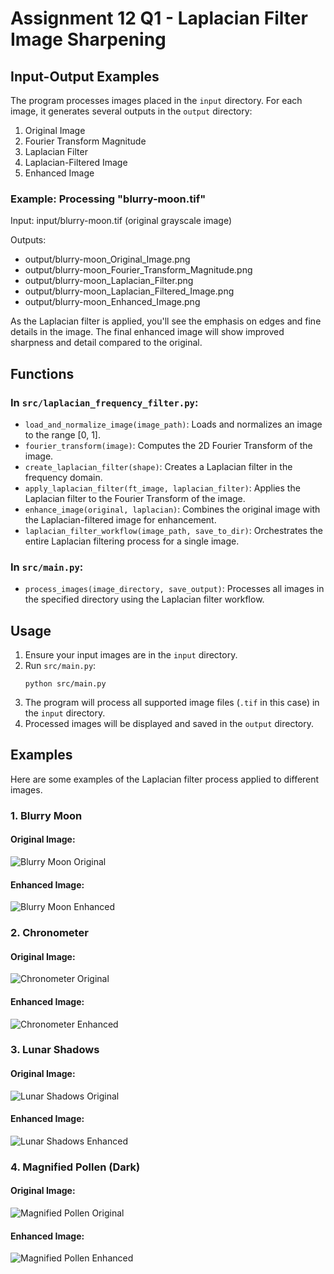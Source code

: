 # Assignment 12 Q1 - Laplacian Filter Image Sharpening

## Input-Output Examples

The program processes images placed in the `input` directory. For each image, it generates several outputs in the `output` directory:

1. Original Image
2. Fourier Transform Magnitude
3. Laplacian Filter
4. Laplacian-Filtered Image
5. Enhanced Image

### Example: Processing "blurry-moon.tif"

Input: input/blurry-moon.tif (original grayscale image)

Outputs:
- output/blurry-moon_Original_Image.png
- output/blurry-moon_Fourier_Transform_Magnitude.png
- output/blurry-moon_Laplacian_Filter.png
- output/blurry-moon_Laplacian_Filtered_Image.png
- output/blurry-moon_Enhanced_Image.png

As the Laplacian filter is applied, you'll see the emphasis on edges and fine details in the image. The final enhanced image will show improved sharpness and detail compared to the original.

## Functions

### In `src/laplacian_frequency_filter.py`:

- `load_and_normalize_image(image_path)`: Loads and normalizes an image to the range [0, 1].
- `fourier_transform(image)`: Computes the 2D Fourier Transform of the image.
- `create_laplacian_filter(shape)`: Creates a Laplacian filter in the frequency domain.
- `apply_laplacian_filter(ft_image, laplacian_filter)`: Applies the Laplacian filter to the Fourier Transform of the image.
- `enhance_image(original, laplacian)`: Combines the original image with the Laplacian-filtered image for enhancement.
- `laplacian_filter_workflow(image_path, save_to_dir)`: Orchestrates the entire Laplacian filtering process for a single image.

### In `src/main.py`:

- `process_images(image_directory, save_output)`: Processes all images in the specified directory using the Laplacian filter workflow.

## Usage

1. Ensure your input images are in the `input` directory.
2. Run `src/main.py`:
   ```
   python src/main.py
   ```
3. The program will process all supported image files (`.tif` in this case) in the `input` directory.
4. Processed images will be displayed and saved in the `output` directory.

## Examples

Here are some examples of the Laplacian filter process applied to different images.

### 1. Blurry Moon

#### Original Image:
![Blurry Moon Original](input/blurry-moon.tif)

#### Enhanced Image:
![Blurry Moon Enhanced](output/blurry-moon_Enhanced_Image.png)

### 2. Chronometer

#### Original Image:
![Chronometer Original](input/Chronometer.tif)

#### Enhanced Image:
![Chronometer Enhanced](output/Chronometer_Enhanced_Image.png)

### 3. Lunar Shadows

#### Original Image:
![Lunar Shadows Original](input/lunarshadows.tif)

#### Enhanced Image:
![Lunar Shadows Enhanced](output/lunarshadows_Enhanced_Image.png)

### 4. Magnified Pollen (Dark)

#### Original Image:
![Magnified Pollen Original](input/magnified-pollen-dark.tif)

#### Enhanced Image:
![Magnified Pollen Enhanced](output/magnified-pollen-dark_Enhanced_Image.png)


